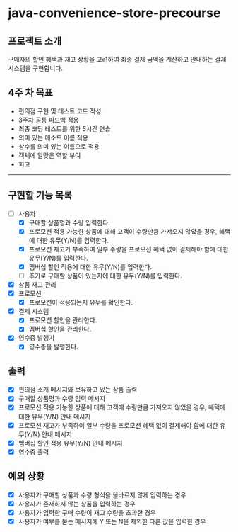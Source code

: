 # java-convenience-store-precourse

## 프로젝트 소개

구매자의 할인 혜택과 재고 상황을 고려하여 최종 결제 금액을 계산하고 안내하는 결제 시스템을 구현합니다.

## 4주 차 목표

- 편의점 구현 및 테스트 코드 작성
- 3주차 공통 피드백 적용
- 최종 코딩 테스트를 위한 5시간 연습
- 의미 있는 메소드 이름 적용
- 상수를 의미 있는 이름으로 적용
- 객체에 알맞은 역할 부여
- 회고

---

## 구현할 기능 목록

- [ ] 사용자
    - [x] 구매할 상품명과 수량 입력한다.
    - [x] 프로모션 적용 가능한 상품에 대해 고객이 수량만큼 가져오지 않았을 경우, 혜택에 대한 유무(Y/N)를 입력한다.
    - [x] 프로모션 재고가 부족하여 일부 수량을 프로모션 혜택 없이 결제해야 함에 대한 유무(Y/N)를 입력한다.
    - [x] 멤버십 할인 적용에 대한 유무(Y/N)를 입력한다.
    - [ ] 추가로 구매할 상품이 있는지에 대한 유무(Y/N)를 입력한다.
- [x] 상품 재고 관리
- [x] 프로모션
    - [x] 프로모션이 적용되는지 유무를 확인한다.
- [x] 결제 시스템
    - [x] 프로모션 할인을 관리한다.
    - [x] 멤버십 할인을 관리한다.
- [x] 영수증 발행기
    - [x] 영수증을 발행한다.

## 출력

- [x] 편의점 소개 메시지와 보유하고 있는 상품 출력
- [x] 구매할 상품명과 수량 입력 메시지
- [x] 프로모션 적용 가능한 상품에 대해 고객에 수량만큼 가져오지 않았을 경우, 혜택에 대한 유무(Y/N) 안내 메시지
- [x] 프로모션 재고가 부족하여 일부 수량을 프로모션 혜택 없이 결제해야 함에 대한 유무(Y/N) 안내 메시지
- [x] 멤버십 할인 적용 유무(Y/N) 안내 메시지
- [x] 영수증 출력

## 예외 상황

- [x] 사용자가 구매할 상품과 수량 형식을 올바르지 않게 입력하는 경우
- [x] 사용자가 존재하지 않는 상품을 입력하는 경우
- [x] 사용자가 입력한 구매 수량이 재고 수량을 초과한 경우
- [x] 사용자가 여부를 묻는 메시지에 Y 또는 N을 제외한 다른 값을 입력한 경우
